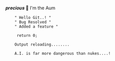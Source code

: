 𝒑𝒓𝒆𝒄𝒊𝒐𝒖𝒔 👾 I'm the Aum

        " Hello Git..! "
        " Bug Resolved "
        " Added a feature "

         return 0;

        Output reloading........

        A.I. is far more dangerous than nukes....!
